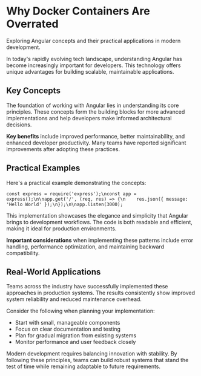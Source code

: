 # Why Docker Containers Are Overrated

Exploring Angular concepts and their practical applications in modern development.

In today's rapidly evolving tech landscape, understanding Angular has become increasingly important for developers. This technology offers unique advantages for building scalable, maintainable applications.

## Key Concepts

The foundation of working with Angular lies in understanding its core principles. These concepts form the building blocks for more advanced implementations and help developers make informed architectural decisions.

**Key benefits** include improved performance, better maintainability, and enhanced developer productivity. Many teams have reported significant improvements after adopting these practices.

## Practical Examples

Here's a practical example demonstrating the concepts:

<pre><code>const express = require('express');\nconst app = express();\n\napp.get('/', (req, res) => {\n    res.json({ message: 'Hello World' });\n});\n\napp.listen(3000);</code></pre>

This implementation showcases the elegance and simplicity that Angular brings to development workflows. The code is both readable and efficient, making it ideal for production environments.

**Important considerations** when implementing these patterns include error handling, performance optimization, and maintaining backward compatibility.

## Real-World Applications

Teams across the industry have successfully implemented these approaches in production systems. The results consistently show improved system reliability and reduced maintenance overhead.

Consider the following when planning your implementation:

- Start with small, manageable components
- Focus on clear documentation and testing
- Plan for gradual migration from existing systems
- Monitor performance and user feedback closely

Modern development requires balancing innovation with stability. By following these principles, teams can build robust systems that stand the test of time while remaining adaptable to future requirements.
